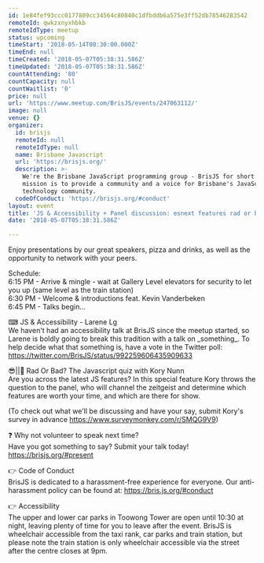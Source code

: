 ```yaml
---
id: 1e84fef93ccc0177809cc34564c80840c1dfbddb6a575e3ff52db78546283542
remoteId: qwkzxnyxhbkb
remoteIdType: meetup
status: upcoming
timeStart: '2018-05-14T08:30:00.000Z'
timeEnd: null
timeCreated: '2018-05-07T05:38:31.586Z'
timeUpdated: '2018-05-07T05:38:31.586Z'
countAttending: '80'
countCapacity: null
countWaitlist: '0'
price: null
url: 'https://www.meetup.com/BrisJS/events/247063112/'
image: null
venue: {}
organizer:
  id: brisjs
  remoteId: null
  remoteIdType: null
  name: Brisbane Javascript
  url: 'https://brisjs.org/'
  description: >-
    We're the Brisbane JavaScript programming group - BrisJS for short. Our
    mission is to provide a community and a voice for Brisbane's JavaScript
    technology community.
  codeOfConduct: 'https://brisjs.org/#conduct'
layout: event
title: 'JS & Accessibility + Panel discussion: esnext features rad or bad?'
date: '2018-05-07T05:38:31.586Z'

---
```

<p>Enjoy presentations by our great speakers, pizza and drinks, as well as the opportunity to network with your peers.</p> <p>Schedule:<br/>6:15 PM - Arrive &amp; mingle - wait at Gallery Level elevators for security to let you up (same level as the train station)<br/>6:30 PM - Welcome &amp; introductions feat. Kevin Vanderbeken<br/>6:45 PM - Talks begin…</p> <p>⌨ JS &amp; Accessibility - Larene Lg<br/>We haven't had an accessibility talk at BrisJS since the meetup started, so Larene is boldly going to break this tradition with a talk on _something_. To help decide what that something is, have a vote in the Twitter poll: <a href="https://twitter.com/BrisJS/status/992259606435909633" class="linkified">https://twitter.com/BrisJS/status/992259606435909633</a></p> <p>😎||🙅 Rad Or Bad? The Javascript quiz with Kory Nunn<br/>Are you across the latest JS features? In this special feature Kory throws the question to the panel, who will channel the zeitgeist and determine which features are worth your time, and which are there for show.</p> <p>(To check out what we'll be discussing and have your say, submit Kory's survey in advance <a href="https://www.surveymonkey.com/r/SMQG9V9" class="linkified">https://www.surveymonkey.com/r/SMQG9V9</a>)</p> <p>❓ Why not volunteer to speak next time?<br/>Have you got something to say? Submit your talk today! <a href="https://brisjs.org/#present" class="linkified">https://brisjs.org/#present</a></p> <p>👉 Code of Conduct<br/>BrisJS is dedicated to a harassment-free experience for everyone. Our anti-harassment policy can be found at: <a href="https://bris.js.org/#conduct" class="linkified">https://bris.js.org/#conduct</a></p> <p>👉 Accessibility<br/>The upper and lower car parks in Toowong Tower are open until 10:30 at night, leaving plenty of time for you to leave after the event. BrisJS is wheelchair accessible from the taxi rank, car parks and train station, but please note the train station is only wheelchair accessible via the street after the centre closes at 9pm.</p>
